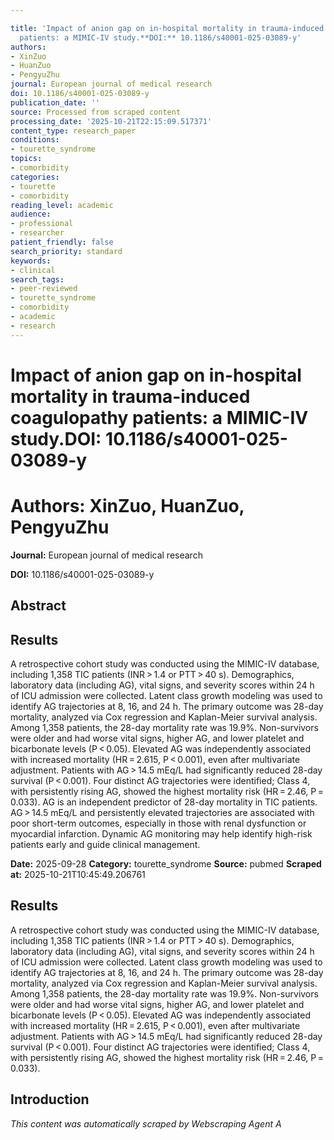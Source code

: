 ```yaml
---

title: 'Impact of anion gap on in-hospital mortality in trauma-induced coagulopathy
  patients: a MIMIC-IV study.**DOI:** 10.1186/s40001-025-03089-y'
authors:
- XinZuo
- HuanZuo
- PengyuZhu
journal: European journal of medical research
doi: 10.1186/s40001-025-03089-y
publication_date: ''
source: Processed from scraped content
processing_date: '2025-10-21T22:15:09.517371'
content_type: research_paper
conditions:
- tourette_syndrome
topics:
- comorbidity
categories:
- tourette
- comorbidity
reading_level: academic
audience:
- professional
- researcher
patient_friendly: false
search_priority: standard
keywords:
- clinical
search_tags:
- peer-reviewed
- tourette_syndrome
- comorbidity
- academic
- research
---
```




# Impact of anion gap on in-hospital mortality in trauma-induced coagulopathy patients: a MIMIC-IV study.**DOI:** 10.1186/s40001-025-03089-y

# **Authors:** XinZuo, HuanZuo, PengyuZhu

**Journal:** European journal of medical research

**DOI:** 10.1186/s40001-025-03089-y

## Abstract

## Results
A retrospective cohort study was conducted using the MIMIC-IV database, including 1,358 TIC patients (INR > 1.4 or PTT > 40 s). Demographics, laboratory data (including AG), vital signs, and severity scores within 24 h of ICU admission were collected. Latent class growth modeling was used to identify AG trajectories at 8, 16, and 24 h. The primary outcome was 28-day mortality, analyzed via Cox regression and Kaplan-Meier survival analysis.
Among 1,358 patients, the 28-day mortality rate was 19.9%. Non-survivors were older and had worse vital signs, higher AG, and lower platelet and bicarbonate levels (P < 0.05). Elevated AG was independently associated with increased mortality (HR = 2.615, P < 0.001), even after multivariate adjustment. Patients with AG > 14.5 mEq/L had significantly reduced 28-day survival (P < 0.001). Four distinct AG trajectories were identified; Class 4, with persistently rising AG, showed the highest mortality risk (HR = 2.46, P = 0.033).
AG is an independent predictor of 28-day mortality in TIC patients. AG > 14.5 mEq/L and persistently elevated trajectories are associated with poor short-term outcomes, especially in those with renal dysfunction or myocardial infarction. Dynamic AG monitoring may help identify high-risk patients early and guide clinical management.

**Date:** 2025-09-28
**Category:** tourette_syndrome
**Source:** pubmed
**Scraped at:** 2025-10-21T10:45:49.206761
## Results
A retrospective cohort study was conducted using the MIMIC-IV database, including 1,358 TIC patients (INR > 1.4 or PTT > 40 s). Demographics, laboratory data (including AG), vital signs, and severity scores within 24 h of ICU admission were collected. Latent class growth modeling was used to identify AG trajectories at 8, 16, and 24 h. The primary outcome was 28-day mortality, analyzed via Cox regression and Kaplan-Meier survival analysis.
Among 1,358 patients, the 28-day mortality rate was 19.9%. Non-survivors were older and had worse vital signs, higher AG, and lower platelet and bicarbonate levels (P < 0.05). Elevated AG was independently associated with increased mortality (HR = 2.615, P < 0.001), even after multivariate adjustment. Patients with AG > 14.5 mEq/L had significantly reduced 28-day survival (P < 0.001). Four distinct AG trajectories were identified; Class 4, with persistently rising AG, showed the highest mortality risk (HR = 2.46, P = 0.033).
## Introduction
*This content was automatically scraped by Webscraping Agent A*